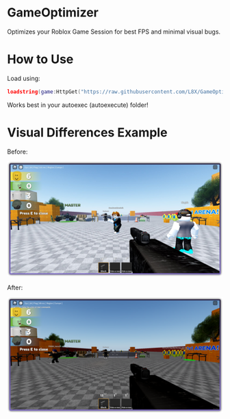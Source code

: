 # GameOptimizer

Optimizes your Roblox Game Session for best FPS and minimal visual bugs.

# How to Use

Load using: 

```lua
loadstring(game:HttpGet("https://raw.githubusercontent.com/L8X/GameOptimizer/main/src.lua", false))()
```

Works best in your autoexec (autoexecute) folder!

# Visual Differences Example

Before:

<img src="https://raw.githubusercontent.com/L8X/GameOptimizer/main/before.jpg"> 

After:

<img src="https://raw.githubusercontent.com/L8X/GameOptimizer/main/after.png"> 
